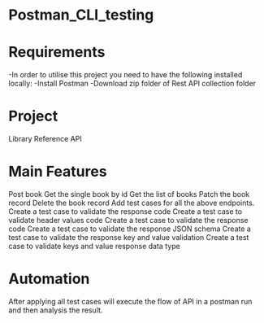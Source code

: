 # Postman_CLI_testing


# Requirements

-In order to utilise this project you need to have the following installed locally: -Install Postman -Download zip folder of Rest API collection folder

# Project

Library Reference API

# Main Features

Post book
Get the single book by id
Get the list of books
Patch the book record
Delete the book record
Add test cases for all the above endpoints.
Create a test case to validate the response code
Create a test case to validate header values code
Create a test case to validate the response code
Create a test case to validate the response JSON schema
Create a test case to validate the response key and value validation
Create a test case to validate keys and value response data type
# Automation

After applying all test cases will execute the flow of API in a postman run and then analysis the result.

